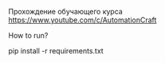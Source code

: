 
Прохождение обучающего курса https://www.youtube.com/c/AutomationCraft

How to run?

pip install -r requirements.txt

